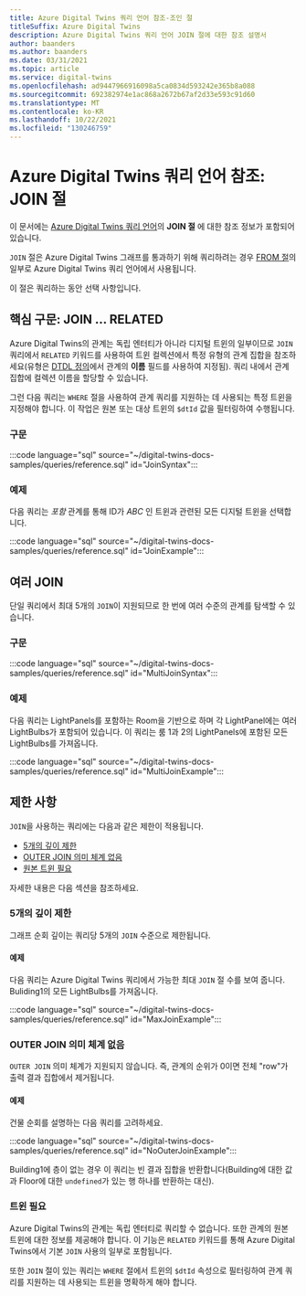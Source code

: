 ```yaml
---
title: Azure Digital Twins 쿼리 언어 참조-조인 절
titleSuffix: Azure Digital Twins
description: Azure Digital Twins 쿼리 언어 JOIN 절에 대한 참조 설명서
author: baanders
ms.author: baanders
ms.date: 03/31/2021
ms.topic: article
ms.service: digital-twins
ms.openlocfilehash: ad9447966916098a5ca0834d593242e365b8a088
ms.sourcegitcommit: 692382974e1ac868a2672b67af2d33e593c91d60
ms.translationtype: MT
ms.contentlocale: ko-KR
ms.lasthandoff: 10/22/2021
ms.locfileid: "130246759"
---
```

# <a name="azure-digital-twins-query-language-reference-join-clause"></a>Azure Digital Twins 쿼리 언어 참조: JOIN 절

이 문서에는 [Azure Digital Twins 쿼리 언어](concepts-query-language.md)의 **JOIN 절** 에 대한 참조 정보가 포함되어 있습니다.

`JOIN` 절은 Azure Digital Twins 그래프를 통과하기 위해 쿼리하려는 경우 [FROM 절](reference-query-clause-from.md)의 일부로 Azure Digital Twins 쿼리 언어에서 사용됩니다.

이 절은 쿼리하는 동안 선택 사항입니다.

## <a name="core-syntax-join--related"></a>핵심 구문: JOIN ... RELATED 
Azure Digital Twins의 관계는 독립 엔터티가 아니라 디지털 트윈의 일부이므로 `JOIN` 쿼리에서 `RELATED` 키워드를 사용하여 트윈 컬렉션에서 특정 유형의 관계 집합을 참조하세요(유형은 [DTDL 정의](concepts-models.md#basic-relationship-example)에서 관계의 **이름** 필드를 사용하여 지정됨). 쿼리 내에서 관계 집합에 컬렉션 이름을 할당할 수 있습니다.

그런 다음 쿼리는 `WHERE` 절을 사용하여 관계 쿼리를 지원하는 데 사용되는 특정 트윈을 지정해야 합니다. 이 작업은 원본 또는 대상 트윈의 `$dtId` 값을 필터링하여 수행됩니다.

### <a name="syntax"></a>구문

:::code language="sql" source="~/digital-twins-docs-samples/queries/reference.sql" id="JoinSyntax":::

### <a name="example"></a>예제

다음 쿼리는 *포함* 관계를 통해 ID가 *ABC* 인 트윈과 관련된 모든 디지털 트윈을 선택합니다.

:::code language="sql" source="~/digital-twins-docs-samples/queries/reference.sql" id="JoinExample":::

## <a name="multiple-joins"></a>여러 JOIN

단일 쿼리에서 최대 5개의 `JOIN`이 지원되므로 한 번에 여러 수준의 관계를 탐색할 수 있습니다.

### <a name="syntax"></a>구문

:::code language="sql" source="~/digital-twins-docs-samples/queries/reference.sql" id="MultiJoinSyntax":::

### <a name="example"></a>예제

다음 쿼리는 LightPanels를 포함하는 Room을 기반으로 하며 각 LightPanel에는 여러 LightBulbs가 포함되어 있습니다. 이 쿼리는 룸 1과 2의 LightPanels에 포함된 모든 LightBulbs를 가져옵니다.

:::code language="sql" source="~/digital-twins-docs-samples/queries/reference.sql" id="MultiJoinExample":::

## <a name="limitations"></a>제한 사항

`JOIN`을 사용하는 쿼리에는 다음과 같은 제한이 적용됩니다.
* [5개의 깊이 제한](#depth-limit-of-five)
* [OUTER JOIN 의미 체계 없음](#no-outer-join-semantics)
* [원본 트윈 필요](#twins-required)

자세한 내용은 다음 섹션을 참조하세요.

### <a name="depth-limit-of-five"></a>5개의 깊이 제한

그래프 순회 깊이는 쿼리당 5개의 `JOIN` 수준으로 제한됩니다.

#### <a name="example"></a>예제

다음 쿼리는 Azure Digital Twins 쿼리에서 가능한 최대 `JOIN` 절 수를 보여 줍니다. Buliding1의 모든 LightBulbs를 가져옵니다.

:::code language="sql" source="~/digital-twins-docs-samples/queries/reference.sql" id="MaxJoinExample":::

### <a name="no-outer-join-semantics"></a>OUTER JOIN 의미 체계 없음

`OUTER JOIN` 의미 체계가 지원되지 않습니다. 즉, 관계의 순위가 0이면 전체 "row"가 출력 결과 집합에서 제거됩니다.

#### <a name="example"></a>예제

건물 순회를 설명하는 다음 쿼리를 고려하세요.

:::code language="sql" source="~/digital-twins-docs-samples/queries/reference.sql" id="NoOuterJoinExample":::

Building1에 층이 없는 경우 이 쿼리는 빈 결과 집합을 반환합니다(Building에 대한 값과 Floor에 대한 `undefined`가 있는 행 하나를 반환하는 대신).

### <a name="twins-required"></a>트윈 필요

Azure Digital Twins의 관계는 독립 엔터티로 쿼리할 수 없습니다. 또한 관계의 원본 트윈에 대한 정보를 제공해야 합니다. 이 기능은 `RELATED` 키워드를 통해 Azure Digital Twins에서 기본 `JOIN` 사용의 일부로 포함됩니다. 

또한 `JOIN` 절이 있는 쿼리는 `WHERE` 절에서 트윈의 `$dtId` 속성으로 필터링하여 관계 쿼리를 지원하는 데 사용되는 트윈을 명확하게 해야 합니다.